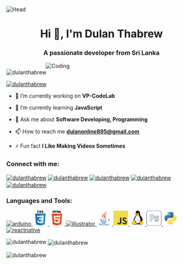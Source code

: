 ![Head](https://lh3.googleusercontent.com/fife/AK0iWDzy_SlqIQKKsmIbAs8DKLQQFuL-jEQ7MRMveRuZ4VeJcbSZTuIDvlgXOstM0JeA9-9yT8Oz4Br4akkXYoWe0bNwp8iPbTcDoudXazLrNnSueYDY5SC9OgjHwsvrZYPRdMFQtX7s8ZcCsbI5pky5gaw4sobAezS0KxUfMYAv_xDU5eds5DT7a62PsWEj79EVyFUKNd3olGDo_cdmutvqNvsx3HMRiZ_Gh8F6NX39Caxm6b_mUBUbvAeDpOJZKflKh-tuZ3A-EvEAVh2YKYdlsgdYGxLtMNeMrSBS3S66bmnAKMDueXD_4B5sZ0p3R9zewAC7Ow8KuHihDKuUn9fD7PDwpnXrGeZcRP1bxqknQqPScbuhqSerJgn9-IIt2UkveD8mifHnVXA6tv4Z293w6moEsgEWkU0itgmImgg98dA5dJpTEdTnN6moB11YQqStJd-7VnAvWFif_fQxgkjcTwcam31pNz9n0I2YMJz00bbmpMfkIF80NHBMvuVfd9jZm14aSroImLu6ZCdr-Bq7K7J6LSF9rrxYjaMsp1oFxzpbuDReCpMZlSqQeduGBHrW218MDUZIqI0tv3BeVujMLx5qDbwIFfa8El0kXlvfqPOSq4bU7kUSuRJHlA01vPaCqWfYJcLw8pfdm3V2nRouB18FffKSZI3g3tdJf0HrIiefaaCROAAra549wXSMREpSWjKeb13tpv_D6eZ8Nik3PBUo8oRiNuRiOxaWJLfRpfuP-nBUJCCAE43mNCCxYKOo3lPNVbBBBBdoif7XKZpmRcmJLRkdGRCa7xspXAYJswoT--GluvCWsi1LQ1cmqz7-ROrpEp90iLmP4Op0FFZRtcWd4McFTUymdXtIUlF5DzwDg3DhSQ3fdVB3dDUs5NX5PnOwDwVQB2tyP2Ce88Eh-SvhCla6Xkz5PtUUUwqJmk41l1NzzHAmlsnMlKAgLo0H65ToeUjdCa9sofO-s6_ZCwwb6aiHj1h7HKXdX_7eFJyyd_ZqrGmZfKpnTOVYaN0yz3yYm-X5cz_08JDUmmeFZRZgT_2PjvclDjDUkz-AlMSplu1-K0aSP4XqJOW5ybaIJpxQURn8J1dsuNwX25hFlDQ5hvn0xlNV64dJpstuPMwlUkrSp20uCdC6V7m_DzW3YmHpTzJ8Kos3_g169YBk7CHEr4WXXMoJio_QLq5mp9v2v7we8JFqYphHeg3NzwRqchKLhtD6xFqWPJW1VNm9zOUfqGbTOY6bLHxcWy0xdUCzk_RHTXl62z7Oi10uXpzvD90vVPQuHOtvqhdlgPfAVmJ6pt-Ce0Kit4O0pfwnXHbgW7AwbmlJJmA_BOqlTNa2eKmVpGdyYwIg1EkdHgnmrlzasKeutn-oLiXzts9j-kabVLBCW9I_Zrlc8VlHAYcXrC8zw8tArA_zT1Yro48_b6uz-O-J6plJQFTy6i12u8yGYx0_nZ9GB_yfO4rXX-7Uqow3XgwebZYFIZW99FD7LEvbW6HuVKBBJ7JAqroqZ1pWAev7oJA67s0wGV58vD9PwD0ej-j-TKLsZO-WESUQ45pwl_5svtmiYk4d0M6PQDcO8GiD6-PPFdEMc-r9XI2DiR3hpoNrIJVWUsxO-4nxYFMqY2DZSrM-P8-fRYZDfR9gnI-kIv5RnXhJrIgwBou9oEHADlDBNVL4hYaU8n2QFEAZ1BKn10S5XN9tDQQT_lYLdSejYw68ZUzKLcHigsxFLMPyTj0_lCrrVPK4F0kbS6HqDojlSWnr6oMMBi2i3_ytXMGDIEG-b6_e0mY7J_st5PnW_Qf33hzJmmyzL1ivae4n1ySFKNVwT64gZAaCRtv0ZsCSZjpGhrzjpmIHeD3koSfbYxpdunHbAPLHY69FxRtxQL7COriigBb_WcyGs7a0hHdEEA=s1600-w1600-h480-s-no?authuser=0](https://lh3.googleusercontent.com/fife/AK0iWDwkm57Xq-YXp0Ux8gHxrIaLci0ITz7qXAt8dr50Obxw-L1kWkxTP0LdoUGnUOhkuMeYVtgH7uP-2_FGMms91MM5BOYW_g1JMo7cllcAt6ZyV93fQqOzY0EVK-wgwPXuLXtZEFfMygMusBO5zDFU8vhfOtcnQVJ6BmiJDoltBCi9rsMhgkITqls6xYLw29LbsUiYn2dM4Z0TQnGC_mYXhGs2VdiU3nNZVXQFcSbU92QAt2Ca8U4kt5WdnDcr0tdG-POw4d-Thrzua1SIIZy_oGAYjrsM74QVsITwlPfUFd1KVJiA42P6Ae1LRR5VBsBjvY4TGpqDvAQdPLbQISdkqGhkigFIdhs4B0rvTH7wniQbGVZoG8B3DzEqSCK0mLvPiWYNd3hmsS3X8IaZi7amEWJeKKlWl5HyvPkRUxvArz7s-ZpyJ_YOQpdJlxFxm6ImIYsg7YdzjzNH2J-X3G0pGHfxmKPw-xzZ-Cxz2oQBj0pQljhzzWE0UcyOuaqn-wxTpykVZELRod_NRFv7S9tKQwo6oM8e6UWObnC4Cwl-lCXgsCH6PoPu044sdJm8W4uLWBGBzZYyfFxsKFViJShfb8s-mv1SN3xBHQPNWN_w1CNyvKReQqmupou05Ga1u3yqejUSgHTHSMRj6YN5iSba7VmhJrd8HzhPjvKHAWe0lwdi63ZdfTbqhpEmWZ7pFPgNCwldZ3Igd-FtUFW-4VOqpYfluMYMT8EKnyJ5ZmVp29bSskXguKF4PH5Vb3wf_T2rkXjs4uDAYQGJ_7Is24QvtNwGm9MgqPymA-sTk9Zzcc-ldHA-5VtJa31lsFtY-zErcD9IujgEr51B8syhyl2WplJIpd4aS61BtEITcRgdryZ_CLg9E7gIOcktidxY77Dv_OLv32IHQaj4SrVFBXmXJ-2572a6zKx2LnIxSfnzGJD1XYsqwsbsN2FI-Q8MuyqEFrVc5pg7cu3axkJL85G6cq5jwJJ6019XU-4QISL5Dgd3yEKDXN15Qmv6wulYhmhyg-01LiOgrH8qtVZDy6Yj73aIC1uqhXy4VhqgWZXUBk421KTBuY7Y-MWRphBygI_dLs8leOcycaNtrQJfD3nfF12x0GVbej8YZ6Dlmpc_GlDrDRkum7pGoy9LvViJVXgvMXNE1MSJvtSlobdmJgp-wvsPFgdFXLvlot7FkeQAvBah1kY7eM5ROgAKVbEKx5ksDEH5DUVo3KCkXU69B7zZoPUWEZvF41jsZXizJkDfieXanYLpaD7QB8zlW0qlTZXOUPumAwmpmpNIt88gicxdrbnVWO1mSiILQsu47ZIhoGuDkR6uEcIxKB6c0dkAU32LgAOpFyt06LgnjosDCIxPjcXor1vrJaqeLAfDAvj-0FjR2o4zKDzWC8YlWlpVTgYIVcsh9j1M7Ry22u3weFm3ZE_lX0Y7yDI6JDVOn0Apbt60elO7Bcww0Sih3sSLxASv4hlASaEle2pNRzV6Y_Elz2n3BtkXwlJNWL0JrAMy7XBY7FSBzOqMeag239c0-gl9Of_QS3vV2hxBRYVfVBfIets6bMeBY7DprNWpFwl5Y-IkILFmtn-dGTXN6HNE31Myenm73_Tcg7QwGMmItvxaqHMTHDF71c4PD5xA9-mUY9SjbiTpqLz71jbxzMAW5TMj7tG4To4RMDNc-DVITZ992ySccNAOKyenDClJ4-0dZYuAEIN_rREtN7s2DzFrMlRY0LPaWc0ZQ_rsdVK8PbierbW_H5qWQF745HeOYK66avNKLF-XV8e9uNyxFJyP7Vp95K5D0exS4hsXlQaY-xW1NiSxgTZYS1PJip55-nlNhKWESoGFnaSnEt0ofCJslGLcrz_VW49VcQytN-s7cf2qlBDqg3Mnq_4RYjSbRQ=s1600-w1600-h480-s-no?authuser=0)](https://lh3.googleusercontent.com/pw/ADCreHdRR1sIrka791EtCCzC1oSVVTHHVyti14qGmb4WOWAqYTxawEsh7piOhT-CwSPmOlkv4KmOizb4x8UypwduV5F0D3FpmPmbk8r-jsJ2Uyyhm83VqYDJP2ypv3G5snEa6wIj0GgTSr5t524NgDo_aBlmrBmz32xGIBK4dzAaHwmCkEs0wVtYcoJHekPeXIWfBCUPSTMpaFvDtlmNg1OCRcHMgDM889PY1RJixkjmEvgzeaB7j_1CSr5guEHQP8ZR9c4F5fFJ30ThJzVKNzoswahhIrKGFXiA_BqbNxBWJfp7cuXRcluiH-sCtPK9aYU6s1pl5hPrhL7BvKjIiG3JXt2QQ-Qd22rF2GlaROM9ipMXZcaniVaYNSF4lI_muKG0yNokK8AJN9tyYIpTtDmRLr-9WkPXQFGLeK21Iidkn0hLkK3INvg4SPpUCX0TKRvgbc0Ca7D4cHBd1spdDayRUmskXW0H1GgzLl8C8ALUnzsD8N5yJchQZCQvb9jyVXuo1P4VQ7JkDSuaH3BCkRQE7eeiWbzqeHQV7dt0BxfAf8EWPhItENbiBuKNmRLenOKnFfSKsq4CyQJArAZqMz9zqP0aNHryviKVfhk2tHALRL77uxzsVdxnK7XgDShkRxXllfYw67E73kRxt5tESupNW5JWqCe-TYbTlLoI2qipRd7AZKxIvuIQfKDIzroJB5LbMXaHBiKMcN9MtA_P9uL9dR9N31jRGs4SZc4F5FK2XcGJumkMwNXbjWM8WJ632kehrnAlfQPkfUxj6fJKDMJboiUJWezcmlxSyibfF9JgzO0KcQ5931D3gJ48LoBpjII-qhDc59SFsXLaYizq-WeymNrU5rcMXSn1Fk2gyAEUBvx2KkCI4fogAniBjVXaK6_wXd9puMuV0pvqhlOPqeshAaDWyHI98GH9PQN_7MBZK0jiuqtT-q8J8CqDwDIZ5YHYaT5nLPfEB44CdJDYub17jtCymEfyZ4HaMo9mNIKYWOQ0jVf3jvZ_NYLzV-5dnWf_BGrIwDFSjwF8jz1nuwl4Ejl4d7zhK2ozPqUFvmGMjfn5vBKs9wqorqhLezItYNpMTl1uiC8T-AYTHKsqr9ezh4MP4A=w587-h176-no?authuser=0))
<h1 align="center">Hi 👋, I'm Dulan Thabrew</h1>
<h3 align="center">A passionate developer from Sri Lanka</h3>
<img align="right" alt="Coding" width="400" src="https://camo.githubusercontent.com/cae12fddd9d6982901d82580bdf321d81fb299141098ca1c2d4891870827bf17/68747470733a2f2f6d69726f2e6d656469756d2e636f6d2f6d61782f313336302f302a37513379765349765f7430696f4a2d5a2e676966">

<p align="left"> <img src="https://komarev.com/ghpvc/?username=dulanthabrew&label=Profile%20views&color=0e75b6&style=flat" alt="dulanthabrew" /> </p>

<p align="left"> <a href="https://twitter.com/dulanthabrew" target="blank"><img src="https://img.shields.io/twitter/follow/dulanthabrew?logo=twitter&style=for-the-badge" alt="dulanthabrew" /></a> </p>

- 🔭 I’m currently working on **VP-CodeLab**

- 🌱 I’m currently learning **JavaScript**

- 💬 Ask me about **Software Developing, Programming**

- 📫 How to reach me **dulanonline895@gmail.com**

- ⚡ Fun fact **I Like Making Videos Sometimes**

<h3 align="left">Connect with me:</h3>
<p align="left">
<a href="https://twitter.com/dulanthabrew" target="blank"><img align="center" src="https://raw.githubusercontent.com/rahuldkjain/github-profile-readme-generator/master/src/images/icons/Social/twitter.svg" alt="dulanthabrew" height="30" width="40" /></a>
<a href="https://linkedin.com/in/dulanthabrew" target="blank"><img align="center" src="https://raw.githubusercontent.com/rahuldkjain/github-profile-readme-generator/master/src/images/icons/Social/linked-in-alt.svg" alt="dulanthabrew" height="30" width="40" /></a>
<a href="https://fb.com/dulanthabrew" target="blank"><img align="center" src="https://raw.githubusercontent.com/rahuldkjain/github-profile-readme-generator/master/src/images/icons/Social/facebook.svg" alt="dulanthabrew" height="30" width="40" /></a>
<a href="https://instagram.com/dulanthabrew" target="blank"><img align="center" src="https://raw.githubusercontent.com/rahuldkjain/github-profile-readme-generator/master/src/images/icons/Social/instagram.svg" alt="dulanthabrew" height="30" width="40" /></a>
<a href="https://www.youtube.com/c/dulanthabrew" target="blank"><img align="center" src="https://raw.githubusercontent.com/rahuldkjain/github-profile-readme-generator/master/src/images/icons/Social/youtube.svg" alt="dulanthabrew" height="30" width="40" /></a>
</p>

<h3 align="left">Languages and Tools:</h3>
<p align="left"> <a href="https://www.arduino.cc/" target="_blank" rel="noreferrer"> <img src="https://cdn.worldvectorlogo.com/logos/arduino-1.svg" alt="arduino" width="40" height="40"/> </a> <a href="https://www.w3schools.com/css/" target="_blank" rel="noreferrer"> <img src="https://raw.githubusercontent.com/devicons/devicon/master/icons/css3/css3-original-wordmark.svg" alt="css3" width="40" height="40"/> </a> <a href="https://www.w3.org/html/" target="_blank" rel="noreferrer"> <img src="https://raw.githubusercontent.com/devicons/devicon/master/icons/html5/html5-original-wordmark.svg" alt="html5" width="40" height="40"/> </a> <a href="https://www.adobe.com/in/products/illustrator.html" target="_blank" rel="noreferrer"> <img src="https://www.vectorlogo.zone/logos/adobe_illustrator/adobe_illustrator-icon.svg" alt="illustrator" width="40" height="40"/> </a> <a href="https://www.java.com" target="_blank" rel="noreferrer"> <img src="https://raw.githubusercontent.com/devicons/devicon/master/icons/java/java-original.svg" alt="java" width="40" height="40"/> </a> <a href="https://developer.mozilla.org/en-US/docs/Web/JavaScript" target="_blank" rel="noreferrer"> <img src="https://raw.githubusercontent.com/devicons/devicon/master/icons/javascript/javascript-original.svg" alt="javascript" width="40" height="40"/> </a> <a href="https://www.linux.org/" target="_blank" rel="noreferrer"> <img src="https://raw.githubusercontent.com/devicons/devicon/master/icons/linux/linux-original.svg" alt="linux" width="40" height="40"/> </a> <a href="https://www.photoshop.com/en" target="_blank" rel="noreferrer"> <img src="https://raw.githubusercontent.com/devicons/devicon/master/icons/photoshop/photoshop-line.svg" alt="photoshop" width="40" height="40"/> </a> <a href="https://www.python.org" target="_blank" rel="noreferrer"> <img src="https://raw.githubusercontent.com/devicons/devicon/master/icons/python/python-original.svg" alt="python" width="40" height="40"/> </a> <a href="https://reactnative.dev/" target="_blank" rel="noreferrer"> <img src="https://reactnative.dev/img/header_logo.svg" alt="reactnative" width="40" height="40"/> </a> </p>

<p><img align="left" src="https://github-readme-stats.vercel.app/api/top-langs?username=dulanthabrew&show_icons=true&locale=en&layout=compact" alt="dulanthabrew" /></p>

<p>&nbsp;<img align="center" src="https://github-readme-stats.vercel.app/api?username=dulanthabrew&show_icons=true&locale=en" alt="dulanthabrew" /></p>

<p><img align="center" src="https://github-readme-streak-stats.herokuapp.com/?user=dulanthabrew&" alt="dulanthabrew" /></p>
